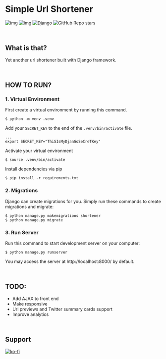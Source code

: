 # Simple Url Shortener

![img](https://img.shields.io/github/issues/ethmtrgt/url_shortener)
![img](https://img.shields.io/github/last-commit/ethmtrgt/url_shortener)
![Django](https://img.shields.io/badge/django-%23092E20.svg?style=flat&logo=django&logoColor=white)
![GitHub Repo stars](https://img.shields.io/github/stars/ethmtrgt/url_shortener?style=social)

<br>

## What is that?
Yet another url shortener built with Django framework.

<br>

## HOW TO RUN?
### 1. Virtual Environment
First create a virtual environment by running this command.
```
$ python -m venv .venv
```

Add your `SECRET_KEY` to the end of the `.venv/bin/activate` file.
```
...
export SECRET_KEY="ThiSIsMyDjanGoSeCreTKey"
```

Activate your virtual environment
```
$ source .venv/bin/activate
```

Install dependencies via pip
```
$ pip install -r requirements.txt
```

### 2. Migrations
Django can create migrations for you. Simply run these commands to create migrations and migrate:
```
$ python manage.py makemigrations shortener
$ python manage.py migrate
```

### 3. Run Server
Run this command to start development server on your computer:
```
$ python manage.py runserver
```
You may access the server at http://localhost:8000/ by default.

<br>

## TODO:
- Add AJAX to front end
- Make responsive
- Url previews and Twitter summary cards support
- Improve analytics

<br>

## Support
[![ko-fi](https://ko-fi.com/img/githubbutton_sm.svg)](https://ko-fi.com/S6S76FXRP)